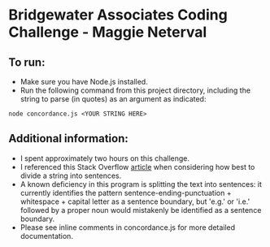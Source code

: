 # Bridgewater Associates Coding Challenge - Maggie Neterval

## To run:

- Make sure you have Node.js installed.
- Run the following command from this project directory, including the string to parse (in quotes) as an argument as indicated:

```
node concordance.js <YOUR STRING HERE>
```

## Additional information:

- I spent approximately two hours on this challenge.
- I referenced this Stack Overflow [article](http://stackoverflow.com/questions/18914629/split-string-into-sentences-in-javascript) when considering how best to divide a string into sentences.
- A known deficiency in this program is splitting the text into sentences: it currently identifies the pattern sentence-ending-punctuation + whitespace + capital letter as a sentence boundary, but 'e.g.' or 'i.e.' followed by a proper noun would mistakenly be identified as a sentence boundary.
- Please see inline comments in concordance.js for more detailed documentation.